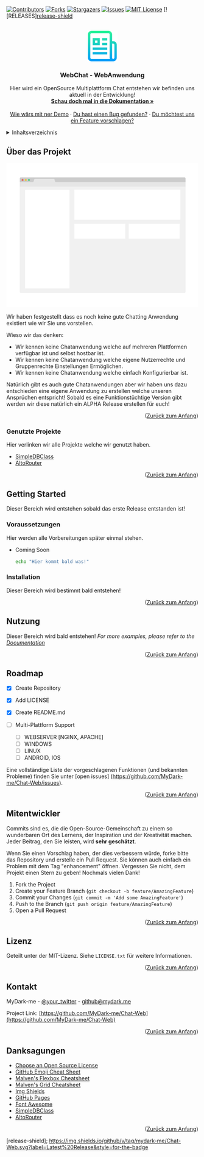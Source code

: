 <div id="top"></div>
<!--
*** Thanks for checking out the Best-README-Template. If you have a suggestion
*** that would make this better, please fork the repo and create a pull request
*** or simply open an issue with the tag "enhancement".
*** Don't forget to give the project a star!
*** Thanks again! Now go create something AMAZING! :D
-->



<!-- PROJECT SHIELDS -->
<!--
*** I'm using markdown "reference style" links for readability.
*** Reference links are enclosed in brackets [ ] instead of parentheses ( ).
*** See the bottom of this document for the declaration of the reference variables
*** for contributors-url, forks-url, etc. This is an optional, concise syntax you may use.
*** https://www.markdownguide.org/basic-syntax/#reference-style-links
-->
[![Contributors][contributors-shield]][contributors-url]
[![Forks][forks-shield]][forks-url]
[![Stargazers][stars-shield]][stars-url]
[![Issues][issues-shield]][issues-url]
[![MIT License][license-shield]][license-url]
[![RELEASES][release-shield][release-url]


<!-- PROJECT LOGO -->
<br />
<div align="center">
  <a href="https://github.com/MyDark-me/Chat-Web">
    <img src="images/logo.png" alt="Logo" width="80" height="80">
  </a>

  <h3 align="center">WebChat - WebAnwendung</h3>

  <p align="center">
    Hier wird ein OpenSource Multiplattform Chat entstehen wir befinden uns aktuell in der Entwicklung!
    <br />
    <a href="https://github.com/MyDark-me/Chat-Web"><strong>Schau doch mal in die Dokumentation »</strong></a>
    <br />
    <br />
    <a href="https://github.com/MyDark-me/Chat-Web">Wie wärs mit ner Demo</a>
    ·
    <a href="https://github.com/MyDark-me/Chat-Web/issues">Du hast einen Bug gefunden?</a>
    ·
    <a href="https://github.com/MyDark-me/Chat-Web/issues">Du möchtest uns ein Feature vorschlagen?</a>
  </p>
</div>



<!-- TABLE OF CONTENTS -->
<details>
  <summary>Inhaltsverzeichnis</summary>
  <ol>
    <li>
      <a href="#über-das-projekt">Über das Projekt</a>
      <ul>
        <li><a href="#Genutzte-Projekte">Genutze Projekte</a></li>
      </ul>
    </li>
    <li>
      <a href="#getting-started">Getting Started</a>
      <ul>
        <li><a href="#voraussetzungen">Vorraussetzungen</a></li>
        <li><a href="#installation">Installation</a></li>
      </ul>
    </li>
    <li><a href="#nutzung">Nutzung</a></li>
    <li><a href="#roadmap">Roadmap</a></li>
    <li><a href="#mitentwickler">Mitentwickler</a></li>
    <li><a href="#lizenz">Lizenz</a></li>
    <li><a href="#kontakt">Kontakt</a></li>
    <li><a href="#danksagungen">Danksagungen</a></li>
  </ol>
</details>



<!-- ABOUT THE PROJECT -->
## Über das Projekt

[![Product Name Screen Shot][product-screenshot]](https://mydark.me/github/webchat)

Wir haben festgestellt dass es noch keine gute Chatting Anwendung existiert wie wir Sie uns vorstellen. 

Wieso wir das denken:
* Wir kennen keine Chatanwendung welche auf mehreren Plattformen verfügbar ist und selbst hostbar ist. 
* Wir kennen keine Chatanwendung welche eigene Nutzerrechte und Gruppenrechte Einstellungen Ermöglichen. 
* Wir kennen keine Chatanwendung welche einfach Konfigurierbar ist. 

Natürlich gibt es auch gute Chatanwendungen aber wir haben uns dazu entschieden eine eigene Anwendung zu erstellen welche unseren Ansprüchen entspricht!
Sobald es eine Funktionstüchtige Version gibt werden wir diese natürlich ein ALPHA Release erstellen für euch!

<p align="right">(<a href="#top">Zurück zum Anfang</a>)</p>



### Genutzte Projekte

Hier verlinken wir alle Projekte welche wir genutzt haben. 

* [SimpleDBClass](https://github.com/codewithmark/PHP-Simple-Database-Class)
* [AltoRouter](https://github.com/dannyvankooten/AltoRouter)


<p align="right">(<a href="#top">Zurück zum Anfang</a>)</p>



<!-- GETTING STARTED -->
## Getting Started

Dieser Bereich wird entstehen sobald das erste Release entstanden ist!

### Voraussetzungen

Hier werden alle Vorbereitungen später einmal stehen. 
* Coming Soon
  ```sh
  echo "Hier kommt bald was!"
  ```

### Installation

Dieser Bereich wird bestimmt bald entstehen!

<p align="right">(<a href="#top">Zurück zum Anfang</a>)</p>



<!-- USAGE EXAMPLES -->
## Nutzung

Dieser Bereich  wird bald entstehen!
_For more examples, please refer to the [Documentation](https://example.com)_

<p align="right">(<a href="#top">Zurück zum Anfang</a>)</p>



<!-- ROADMAP -->
## Roadmap

- [x] Create Repository
- [x] Add LICENSE
- [X] Create README.md

- [ ] Multi-Plattform Support
    - [ ] WEBSERVER [NGINX, APACHE]
    - [ ] WINDOWS
    - [ ] LINUX
    - [ ] ANDROID, IOS

Eine vollständige Liste der vorgeschlagenen Funktionen (und bekannten Probleme) finden Sie unter [open issues] (https://github.com/MyDark-me/Chat-Web/issues).

<p align="right">(<a href="#top">Zurück zum Anfang</a>)</p>



<!-- CONTRIBUTING -->
## Mitentwickler

Commits sind es, die die Open-Source-Gemeinschaft zu einem so wunderbaren Ort des Lernens, der Inspiration und der Kreativität machen. Jeder Beitrag, den Sie leisten, wird **sehr geschätzt**.

Wenn Sie einen Vorschlag haben, der dies verbessern würde, forke bitte das Repository und erstelle ein Pull Request. Sie können auch einfach ein Problem mit dem Tag "enhancement" öffnen.
Vergessen Sie nicht, dem Projekt einen Stern zu geben! Nochmals vielen Dank!

1. Fork the Project
2. Create your Feature Branch (`git checkout -b feature/AmazingFeature`)
3. Commit your Changes (`git commit -m 'Add some AmazingFeature'`)
4. Push to the Branch (`git push origin feature/AmazingFeature`)
5. Open a Pull Request

<p align="right">(<a href="#top">Zurück zum Anfang</a>)</p>



<!-- LICENSE -->
## Lizenz

Geteilt unter der MIT-Lizenz. Siehe `LICENSE.txt` für weitere Informationen.

<p align="right">(<a href="#top">Zurück zum Anfang</a>)</p>



<!-- CONTACT -->
## Kontakt

MyDark-me - [@your_twitter](https://twitter.com/mydark.me) - github@mydark.me

Project Link: [https://github.com/MyDark-me/Chat-Web](https://github.com/MyDark-me/Chat-Web)

<p align="right">(<a href="#top">Zurück zum Anfang</a>)</p>



<!-- ACKNOWLEDGMENTS -->
## Danksagungen

* [Choose an Open Source License](https://choosealicense.com)
* [GitHub Emoji Cheat Sheet](https://www.webpagefx.com/tools/emoji-cheat-sheet)
* [Malven's Flexbox Cheatsheet](https://flexbox.malven.co/)
* [Malven's Grid Cheatsheet](https://grid.malven.co/)
* [Img Shields](https://shields.io)
* [GitHub Pages](https://pages.github.com)
* [Font Awesome](https://fontawesome.com)
* [SimpleDBClass](https://github.com/codewithmark/PHP-Simple-Database-Class)
* [AltoRouter](https://github.com/dannyvankooten/AltoRouter)

<p align="right">(<a href="#top">Zurück zum Anfang</a>)</p>



<!-- MARKDOWN LINKS & IMAGES -->
<!-- https://www.markdownguide.org/basic-syntax/#reference-style-links -->
[contributors-shield]: https://img.shields.io/github/contributors/MyDark-me/Chat-Web.svg?style=for-the-badge
[contributors-url]: https://github.com/MyDark-me/Chat-Web/graphs/contributors
[forks-shield]: https://img.shields.io/github/forks/MyDark-me/Chat-Web.svg?style=for-the-badge
[forks-url]: https://github.com/MyDark-me/Chat-Web/network/members
[stars-shield]: https://img.shields.io/github/stars/MyDark-me/Chat-Web.svg?style=for-the-badge
[stars-url]: https://github.com/MyDark-me/Chat-Web/stargazers
[issues-shield]: https://img.shields.io/github/issues/MyDark-me/Chat-Web.svg?style=for-the-badge
[issues-url]: https://github.com/MyDark-me/Chat-Web/issues
[license-shield]: https://img.shields.io/github/license/MyDark-me/Chat-Web.svg?style=for-the-badge
[license-url]: https://github.com/MyDark-me/Chat-Web/blob/main/LICENSE
[product-screenshot]: images/screenshot.png
[release-url]: https://github.com/MyDark-me/Chat-Web/releases
[release-shield]; https://img.shields.io/github/v/tag/mydark-me/Chat-Web.svg?label=Latest%20Release&style=for-the-badge
